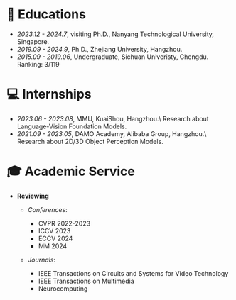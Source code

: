 
# 📖 Educations
- *2023.12 - 2024.7*, visiting Ph.D., Nanyang Technological University, Singapore.
- *2019.09 - 2024.9*, Ph.D., Zhejiang University, Hangzhou.
- *2015.09 - 2019.06*, Undergraduate, Sichuan Univeristy, Chengdu. Ranking: 3/119


# 💻 Internships
- *2023.06 - 2023.08*,  MMU, KuaiShou, Hangzhou.\\
  Research about Language-Vision Foundation Models.
- *2021.09 - 2023.05*,  DAMO Academy, Alibaba Group, Hangzhou.\\
  Research about 2D/3D Object Perception Models.

# 🎓 Academic Service
- **Reviewing**  
  - *Conferences*:  
    - CVPR 2022-2023  
    - ICCV 2023
    - ECCV 2024
    - MM 2024

  - *Journals*:
    - IEEE Transactions on Circuits and Systems for Video Technology
    - IEEE Transactions on Multimedia
    - Neurocomputing
